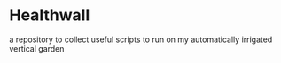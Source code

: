 # Healthwall
a repository to collect useful scripts to run on my automatically irrigated vertical garden
